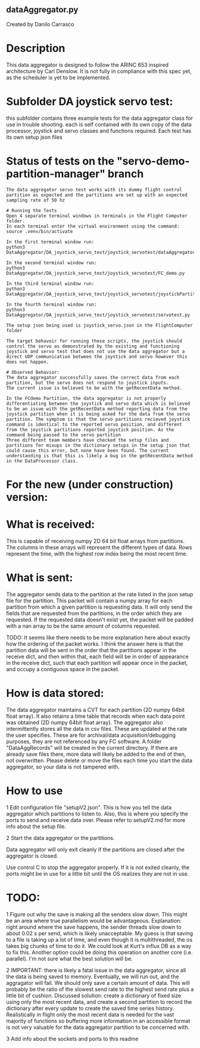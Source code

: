## dataAggregator.py
Created by Danilo Carrasco

# Description

This data aggregator is designed to follow the ARINC 653 inspired architecture by Carl Denslow. It is not fully in compliance with this spec yet, as the scheduler is yet to be implemented.

# Subfolder DA joystick servo test: 
this subfolder contains three example tests for the data aggregator class for use in trouble shooting. each is self contained with its own copy of the data processor, joystick and servo classes and functions required. Each test has its own setup json files 

# Status of tests on the "servo-demo-partition-manager" branch
    The data aggregator servo test works with its dummy flight control partition as expected and the partitions are set up with an expected sampling rate of 50 hz 

    # Running the Tests
    Open 4 separate terminal windows in terminals in the Flight Computer folder. 
    In each terminal enter the virtual environment using the command: 
    source .venv/bin/activate
    
    In the first terminal window run: 
    python3 DataAggregator/DA_joystick_servo_test/joystick_servotest/dataAggregator.py
    
    In the second terminal window run:
    python3 DataAggregator/DA_joystick_servo_test/joystick_servotest/FC_demo.py

    In the third terminal window run: 
    python3 DataAggregator/DA_joystick_servo_test/joystick_servotest/joystickPartition.py

    In the fourth terminal window run:
    python3 DataAggregator/DA_joystick_servo_test/joystick_servotest/servotest.py     
    
    The setup json being used is joystick_servo.json in the FlightComputer folder 

    The target behavoir for running these scripts, the joystick should control the servo as demonstrated by the existing and functioning joystick and servo test that does not use the data aggregator but a direct UDP communication between the joystick and servo however this does not happen. 

    # Observed Behavior: 
    The data aggregator successfully saves the correct data from each partition, but the servo does not respond to joystick inputs.
    The current issue is believed to be with the getRecentData method.
     
    In the FCdemo Partition, the data aggregator is not properly differentiating between the joystick and servo data which is believed to be an issue with the getRecentData method reporting data from the joystick partition when it is being asked for the data from the servo partition. The symptom is that the servo partitions recieved joystick command is identical to the reported servo position, and different from the joystick partitions reported joystick position. As the command being passed to the servo partition
    Three different team members have checked the setup files and partitions for mixups in the dictionary setups in the setup json that could cause this error, but none have been found. The current understanding is that this is likely a bug in the getRecentData method in the DataProcessor class. 

# For the new (under construction) version:

# What is received:
This is capable of receiving numpy 2D 64 bit float arrays from partitions. The columns in these arrays will represent the different types of data. Rows represent the time, with the highest row index being the most recent time.

# What is sent:
The aggregator sends data to the partition at the rate listed in the json setup file for the partition. This packet will contain a numpy array for each partition from which a given partition is requesting data. It will only send the fields that are requested from the partitions, in the order which they are requested. If the requested data doesn't exist yet, the packet will be padded with a nan array to be the same amount of columns requested. 

TODO: It seems like there needs to be more explanation here about exactly how the ordering of the packet works.
I think the answer here is that the partition data will be sent in the order that the partitions appear in the receive dict, and then within that, each field will be in order of appearance in the receive dict, such that each partition will appear once in the packet, and occupy a contiguous space in the packet.

# How is data stored:
The data aggregator maintains a CVT for each partition (2D numpy 64bit float array). It also retains a time table that records when each data point was obtained (2D numpy 64bit float array). The aggregator also intermittently stores all the data in csv files. These are updated at the rate the user specifies. These are for archival/data acquisition/debugging purposes, they are not referenced by any FC software. A folder "DataAggRecords" will be created in the current directory. If there are already save files there, more data will likely be added to the end of then, not overwritten. Please delete or move the files each time you start the data aggregator, so your data is not tampered with.

# How to use

1 Edit configuration file "setupV2.json". This is how you tell the data aggregator which partitions to listen to. Also, this is where you specify the ports to send and receive data over. Please refer to setupV2.md for more info about the setup file.

2 Start the data aggregator or the partitions. 

Data aggregator will only exit cleanly if the partitions are closed after the aggregator is closed.

Use control C to stop the aggregator properly. If it is not exited cleanly, the ports might be in use for a little bit until the OS realizes they are not in use.

# TODO:

1 Figure out why the save is making all the senders slow down. This might be an area where true parallelism would be advantageous. Explanation: right around where the save happens, the sender threads slow down to about 0.02 s per send, which is likely unacceptable. My guess is that saving to a file is taking up a lot of time, and even though it is multithreaded, the os takes big chunks of time to do it. We could look at Kurt's influx DB as a way to fix this. Another option could be doing this operation on another core (i.e. parallel). I'm not sure what the best solution will be.

2 IMPORTANT: there is likely a fatal issue in the data aggregator, since all the data is being saved to memory. Eventually, we will run out, and the aggragator will fail. We should only save a certain amount of data. This will probably be the ratio of the slowest send rate to the highest send rate plus a little bit of cushion.
    Discussed solution: create a dictionary of fixed size using only the most recent data, and create a second partition to record the dictionary after every update to create the saved time series history. Realistically in flight only the most recent data is needed for the vast majority of functions so buffering more information in an accessible format is not very valuable for the data aggregator partition to be concerned with. 

3 Add info about the sockets and ports to this readme